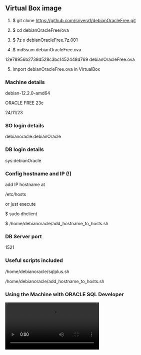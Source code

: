## Virtual Box image

1) $ git clone https://github.com/srivera1/debianOracleFree.git

2) $ cd debianOracleFree/ova

3) $ 7z x debianOracleFree.7z.001

4) $ md5sum debianOracleFree.ova

12e78956b2738d528c3bc1452448d769  debianOracleFree.ova

5) Import debianOracleFree.ova in VirtualBox


### Machine details
debian-12.2.0-amd64


ORACLE FREE 23c

24/11/23


### SO login details
debianoracle:debianOracle


### DB login details
sys:debianOracle


### Config hostname and IP (!)
add IP hostname at

/etc/hosts

or just execute 

$ sudo dhclient

$ /home/debianoracle/add_hostname_to_hosts.sh


### DB Server port
1521


### Useful scripts included
/home/debianoracle/sqlplus.sh

/home/debianoracle/add_hostname_to_hosts.sh


### Using the Machine with ORACLE SQL Developer


 <video src='https://github.com/srivera1/debianOracleFree/raw/master/explicacion_sub.mp4' width=auto controls/>


